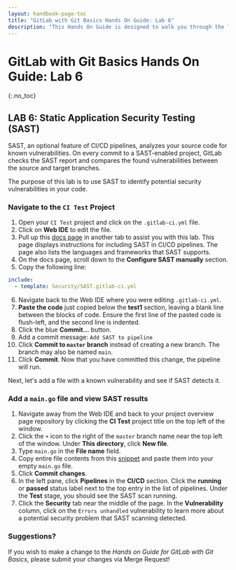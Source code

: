 ```yaml
---
layout: handbook-page-toc
title: "GitLab with Git Basics Hands On Guide: Lab 6"
description: "This Hands On Guide is designed to walk you through the lab exercises used in the GitLab with Git Basics course."
---
```

# GitLab with Git Basics Hands On Guide: Lab 6
{:.no_toc}

## LAB 6: Static Application Security Testing (SAST)

SAST, an optional feature of CI/CD pipelines, analyzes your source code for known vulnerabilities. On every commit to a SAST-enabled project, GitLab checks the SAST report and compares the found vulnerabilities between the source and target branches.

The purpose of this lab is to use SAST to identify potential security vulnerabilities in your code.

### Navigate to the `CI Test` Project

1. Open your `CI Test` project and click on the `.gitlab-ci.yml` file.
2. Click on **Web IDE** to edit the file.
3. Pull up this [docs page](https://docs.gitlab.com/ee/user/application_security/sast/) in another tab to assist you with this lab. This page displays instructions for including SAST in CI/CD pipelines. The page also lists the languages and frameworks that SAST supports.
4. On the docs page, scroll down to the **Configure SAST manually** section.
5. Copy the following line:
```yaml
include:
  - template: Security/SAST.gitlab-ci.yml
```
6. Navigate back to the Web IDE where you were editing `.gitlab-ci.yml`.
7. **Paste the code** just copied below the **test1** section, leaving a blank line between the blocks of code. Ensure the first line of the pasted code is flush-left, and the second line is indented.
8. Click the blue **Commit...** button.
9. Add a commit message: `Add SAST to pipeline`
10. Click **Commit to `master` branch** instead of creating a new branch. The branch may also be named `main`.
11. Click **Commit**. Now that you have committed this change, the pipeline will run.

Next, let's add a file with a known vulnerability and see if SAST detects it.

### Add a `main.go` file and view SAST results

1. Navigate away from the Web IDE and back to your project overview page repository by clicking the **CI Test** project title on the top left of the window.
2. Click the `+` icon to the right of the `master` branch name near the top left of the window. Under **This directory**, click **New file**.
3. Type `main.go` in the **File name** field.
4. Copy entire file contents from this [snippet](https://ilt.gitlabtraining.cloud/professional-services-classes/gitlab-with-git-basics/gitlab-flow-demo/-/snippets/1) and paste them into your empty `main.go` file.
5. Click **Commit changes**.
6. In the left pane, click **Pipelines** in the **CI/CD** section. Click the **running** or **passed** status label next to the top entry in the list of pipelines. Under the **Test** stage, you should see the SAST scan running.
7. Click the **Security** tab near the middle of the page. In the **Vulnerability** column, click on the `Errors unhandled` vulnerability to learn more about a potential security problem that SAST scanning detected.

### Suggestions?

If you wish to make a change to the *Hands on Guide for GitLab with Git Basics*, please submit your changes via Merge Request!
